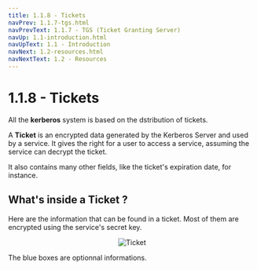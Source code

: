 ```yaml
---
title: 1.1.8 - Tickets
navPrev: 1.1.7-tgs.html
navPrevText: 1.1.7 - TGS (Ticket Granting Server)
navUp: 1.1-introduction.html
navUpText: 1.1 - Introduction
navNext: 1.2-resources.html
navNextText: 1.2 - Resources
---
```


# 1.1.8 - Tickets

All the **kerberos** system is based on the dstribution of tickets. 

A **Ticket** is an encrypted data generated by the Kerberos Server and used by a service. It gives the right for a user to access a service, assuming the service can decrypt the ticket.

It also contains many other fields, like the ticket's expiration date, for instance.

## What's inside a Ticket ?

Here are the information that can be found in a ticket. Most of them are encrypted using the service's secret key.

<DIV align="center">
  <img alt="Ticket" src="images/ticket.png">
</DIV>

The blue boxes are optionnal informations.
